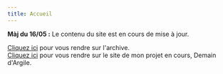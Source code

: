 ```yaml
---
title: Accueil
---
```


**Màj du 16/05 :** Le contenu du site est en cours de mise à jour.

[Cliquez ici](http://lmailhol.fr) pour vous rendre sur l'archive.  
[Cliquez ici](http://demaindargile.com) pour vous rendre sur le site de mon projet en cours, Demain d'Argile.
